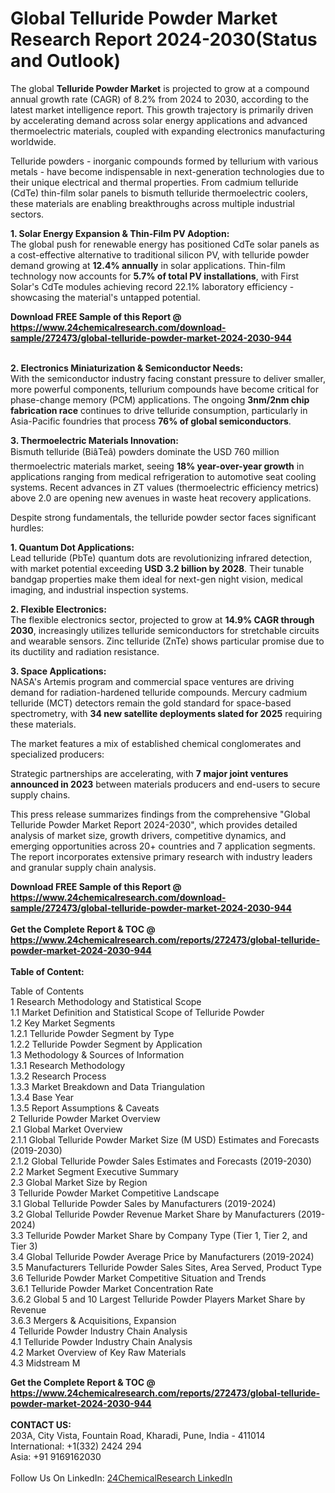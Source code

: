 <h1>Global Telluride Powder Market Research Report 2024-2030(Status and Outlook)</h1><p>The global <strong>Telluride Powder Market</strong> is projected to grow at a compound annual growth rate (CAGR) of 8.2% from 2024 to 2030, according to the latest market intelligence report. This growth trajectory is primarily driven by accelerating demand across solar energy applications and advanced thermoelectric materials, coupled with expanding electronics manufacturing worldwide.</p><p>Telluride powders - inorganic compounds formed by tellurium with various metals - have become indispensable in next-generation technologies due to their unique electrical and thermal properties. From cadmium telluride (CdTe) thin-film solar panels to bismuth telluride thermoelectric coolers, these materials are enabling breakthroughs across multiple industrial sectors.</p><p><strong>1. Solar Energy Expansion &amp; Thin-Film PV Adoption:</strong><br>
The global push for renewable energy has positioned CdTe solar panels as a cost-effective alternative to traditional silicon PV, with telluride powder demand growing at <strong>12.4% annually</strong> in solar applications. Thin-film technology now accounts for <strong>5.7% of total PV installations</strong>, with First Solar's CdTe modules achieving record 22.1% laboratory efficiency - showcasing the material's untapped potential.</p><div><b>Download FREE Sample of this Report @ 
            <a href="https://www.24chemicalresearch.com/download-sample/272473/global-telluride-powder-market-2024-2030-944">
            https://www.24chemicalresearch.com/download-sample/272473/global-telluride-powder-market-2024-2030-944</a></b></div><br><p><strong>2. Electronics Miniaturization &amp; Semiconductor Needs:</strong><br>
With the semiconductor industry facing constant pressure to deliver smaller, more powerful components, tellurium compounds have become critical for phase-change memory (PCM) applications. The ongoing <strong>3nm/2nm chip fabrication race</strong> continues to drive telluride consumption, particularly in Asia-Pacific foundries that process <strong>76% of global semiconductors</strong>.</p><p><strong>3. Thermoelectric Materials Innovation:</strong><br>
Bismuth telluride (BiâTeâ) powders dominate the USD 760 million thermoelectric materials market, seeing <strong>18% year-over-year growth</strong> in applications ranging from medical refrigeration to automotive seat cooling systems. Recent advances in ZT values (thermoelectric efficiency metrics) above 2.0 are opening new avenues in waste heat recovery applications.</p><p>Despite strong fundamentals, the telluride powder sector faces significant hurdles:</p><p><strong>1. Quantum Dot Applications:</strong><br>
Lead telluride (PbTe) quantum dots are revolutionizing infrared detection, with market potential exceeding <strong>USD 3.2 billion by 2028</strong>. Their tunable bandgap properties make them ideal for next-gen night vision, medical imaging, and industrial inspection systems.</p><p><strong>2. Flexible Electronics:</strong><br>
The flexible electronics sector, projected to grow at <strong>14.9% CAGR through 2030</strong>, increasingly utilizes telluride semiconductors for stretchable circuits and wearable sensors. Zinc telluride (ZnTe) shows particular promise due to its ductility and radiation resistance.</p><p><strong>3. Space Applications:</strong><br>
NASA's Artemis program and commercial space ventures are driving demand for radiation-hardened telluride compounds. Mercury cadmium telluride (MCT) detectors remain the gold standard for space-based spectrometry, with <strong>34 new satellite deployments slated for 2025</strong> requiring these materials.</p><p>The market features a mix of established chemical conglomerates and specialized producers:</p><p>Strategic partnerships are accelerating, with <strong>7 major joint ventures announced in 2023</strong> between materials producers and end-users to secure supply chains.</p><p>This press release summarizes findings from the comprehensive "Global Telluride Powder Market Report 2024-2030", which provides detailed analysis of market size, growth drivers, competitive dynamics, and emerging opportunities across 20+ countries and 7 application segments. The report incorporates extensive primary research with industry leaders and granular supply chain analysis.</p><div><b>Download FREE Sample of this Report @ 
            <a href="https://www.24chemicalresearch.com/download-sample/272473/global-telluride-powder-market-2024-2030-944">
            https://www.24chemicalresearch.com/download-sample/272473/global-telluride-powder-market-2024-2030-944</a></b></div><br><div><b>Get the Complete Report & TOC @ 
            <a href="https://www.24chemicalresearch.com/reports/272473/global-telluride-powder-market-2024-2030-944">
            https://www.24chemicalresearch.com/reports/272473/global-telluride-powder-market-2024-2030-944</a></b></div><br>
            <b>Table of Content:</b><p>Table of Contents<br />
1 Research Methodology and Statistical Scope<br />
1.1 Market Definition and Statistical Scope of Telluride Powder<br />
1.2 Key Market Segments<br />
1.2.1 Telluride Powder Segment by Type<br />
1.2.2 Telluride Powder Segment by Application<br />
1.3 Methodology & Sources of Information<br />
1.3.1 Research Methodology<br />
1.3.2 Research Process<br />
1.3.3 Market Breakdown and Data Triangulation<br />
1.3.4 Base Year<br />
1.3.5 Report Assumptions & Caveats<br />
2 Telluride Powder Market Overview<br />
2.1 Global Market Overview<br />
2.1.1 Global Telluride Powder Market Size (M USD) Estimates and Forecasts (2019-2030)<br />
2.1.2 Global Telluride Powder Sales Estimates and Forecasts (2019-2030)<br />
2.2 Market Segment Executive Summary<br />
2.3 Global Market Size by Region<br />
3 Telluride Powder Market Competitive Landscape<br />
3.1 Global Telluride Powder Sales by Manufacturers (2019-2024)<br />
3.2 Global Telluride Powder Revenue Market Share by Manufacturers (2019-2024)<br />
3.3 Telluride Powder Market Share by Company Type (Tier 1, Tier 2, and Tier 3)<br />
3.4 Global Telluride Powder Average Price by Manufacturers (2019-2024)<br />
3.5 Manufacturers Telluride Powder Sales Sites, Area Served, Product Type<br />
3.6 Telluride Powder Market Competitive Situation and Trends<br />
3.6.1 Telluride Powder Market Concentration Rate<br />
3.6.2 Global 5 and 10 Largest Telluride Powder Players Market Share by Revenue<br />
3.6.3 Mergers & Acquisitions, Expansion<br />
4 Telluride Powder Industry Chain Analysis<br />
4.1 Telluride Powder Industry Chain Analysis<br />
4.2 Market Overview of Key Raw Materials<br />
4.3 Midstream M</p><div><b>Get the Complete Report & TOC @ 
            <a href="https://www.24chemicalresearch.com/reports/272473/global-telluride-powder-market-2024-2030-944">
            https://www.24chemicalresearch.com/reports/272473/global-telluride-powder-market-2024-2030-944</a></b></div><br><b>CONTACT US:</b><br>
            203A, City Vista, Fountain Road, Kharadi, Pune, India - 411014<br>
            International: +1(332) 2424 294<br>
            Asia: +91 9169162030 <br><br>
            Follow Us On LinkedIn: <a href="https://www.linkedin.com/company/24chemicalresearch/">24ChemicalResearch LinkedIn</a>